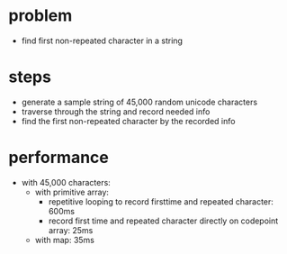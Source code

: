 # problem
- find first non-repeated character in a string
# steps
- generate a sample string of 45,000 random unicode characters
- traverse through the string and record needed info
- find the first non-repeated character by the recorded info

# performance
- with 45,000 characters:
  - with primitive array: 
    - repetitive looping to record firsttime and repeated character: 600ms
    - record first time and repeated character directly on codepoint array: 25ms
  - with map: 35ms